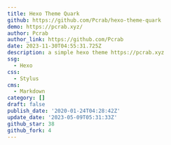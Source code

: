```yaml
---
title: Hexo Theme Quark
github: https://github.com/Pcrab/hexo-theme-quark
demo: https://pcrab.xyz/
author: Pcrab
author_link: https://github.com/Pcrab
date: 2023-11-30T04:55:31.725Z
description: a simple hexo theme https://pcrab.xyz
ssg:
  - Hexo
css:
  - Stylus
cms:
  - Markdown
category: []
draft: false
publish_date: '2020-01-24T04:28:42Z'
update_date: '2023-05-09T05:31:33Z'
github_star: 38
github_fork: 4
---
```

